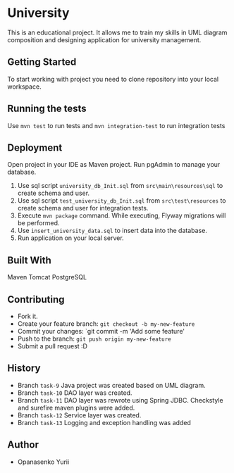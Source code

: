 # University

This is an educational project. It allows me to train my skills in UML diagram composition and designing application for university management.

## Getting Started
To start working with project you need to clone repository into your local workspace.

## Running the tests
Use `mvn test` to run tests and `mvn integration-test` to run integration tests
## Deployment
Open project in your IDE as Maven project.
Run pgAdmin to manage your database.

1. Use sql script `university_db_Init.sql` from `src\main\resources\sql` to create schema and user.
1. Use sql script `test_university_db_Init.sql` from `src\test\resources` to create schema and user for integration tests.
1. Execute `mvn package` command. While executing, Flyway migrations will be performed.
1. Use `insert_university_data.sql` to insert data into the database.
1. Run application on your local server.

## Built With
Maven
Tomcat
PostgreSQL
## Contributing
- Fork it.
- Create your feature branch: `git checkout -b my-new-feature`
- Commit your changes: `git commit -m 'Add some feature'
- Push to the branch: `git push origin my-new-feature`
- Submit a pull request :D

## History
- Branch `task-9` Java project was created  based on UML diagram.
- Branch `task-10` DAO layer was created.
- Branch `task-11` DAO layer was rewrote using Spring JDBC. Checkstyle and surefire maven plugins were added.
- Branch `task-12` Service layer was created.
- Branch `task-13` Logging and exception handling was added

## Author

* Opanasenko Yurii




